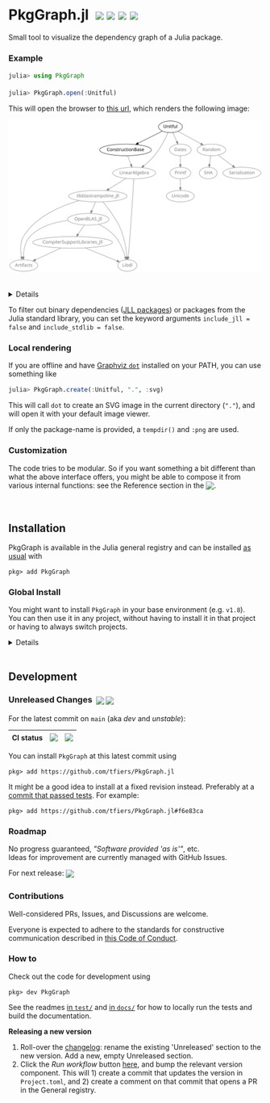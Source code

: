 
# PkgGraph.jl &nbsp;[![][latestimg]][latest] [![][docbadge]][docs] [![][chlog-img]][chlog] [![][devimg]](#development)

Small tool to visualize the dependency graph of a Julia package.


[latestimg]: https://img.shields.io/github/v/release/tfiers/PkgGraph.jl?label=Latest%20release
[latest]:    https://github.com/tfiers/PkgGraph.jl/releases/latest

[docbadge]: https://img.shields.io/badge/📕_Documentation-blue
[docs]: https://tfiers.github.io/PkgGraph.jl/

[chlog-img]: https://img.shields.io/badge/🕑_Changelog-gray
[chlog]: Changelog.md

[devimg]: https://img.shields.io/badge/⚒️_dev-gray


### Example

```julia
julia> using PkgGraph

julia> PkgGraph.open(:Unitful)
```
This will open the browser to [this url][dotlink], which renders the following image:

<!-- Generated with `PkgGraph.create("Unitful", "docs/img/")` -->
<!-- If updating this, update the link below too (`PkgGraph.Internals.url`) -->
<img src="docs/img/Unitful-deps.svg"
     width=680
     alt="Dependency graph of Unitful, rendered with Graphviz dot">


<br>
<details>
  
  The given package (here: [Unitful][unitful]) must be installed in the currently active project for this to work.

  Note that `PkgGraph` does not have to be installed in the same project however:\
  you can switch projects _after_ `PkgGraph` has been imported (using `pkg> activate …`).

  Even easier is to install `PkgGraph` in your base environment (see [Global Install](#global-install)),
  so you don't have to switch projects at all.

</details>

To filter out binary dependencies ([JLL packages]) or packages from the Julia standard library, you can set the keyword arguments `include_jll = false` and `include_stdlib = false`.

[JLL packages]: https://docs.binarybuilder.org/stable/jll

[unitful]: https://github.com/PainterQubits/Unitful.jl
[dotlink]: https://dreampuf.github.io/GraphvizOnline/#digraph%20%7B%0A%20%20%20%20bgcolor%20%3D%20%22transparent%22%0A%20%20%20%20node%20%5Bfontname%20%3D%20%22sans-serif%22%2C%20style%20%3D%20%22filled%22%2C%20fillcolor%20%3D%20%22white%22%5D%0A%20%20%20%20edge%20%5Barrowsize%20%3D%200.88%5D%0A%20%20%20%20Unitful%20-%3E%20ConstructionBase%0A%20%20%20%20ConstructionBase%20-%3E%20LinearAlgebra%0A%20%20%20%20LinearAlgebra%20-%3E%20Libdl%0A%20%20%20%20LinearAlgebra%20-%3E%20libblastrampoline_jll%0A%20%20%20%20libblastrampoline_jll%20-%3E%20Artifacts%0A%20%20%20%20libblastrampoline_jll%20-%3E%20Libdl%0A%20%20%20%20libblastrampoline_jll%20-%3E%20OpenBLAS_jll%0A%20%20%20%20OpenBLAS_jll%20-%3E%20Artifacts%0A%20%20%20%20OpenBLAS_jll%20-%3E%20CompilerSupportLibraries_jll%0A%20%20%20%20CompilerSupportLibraries_jll%20-%3E%20Artifacts%0A%20%20%20%20CompilerSupportLibraries_jll%20-%3E%20Libdl%0A%20%20%20%20OpenBLAS_jll%20-%3E%20Libdl%0A%20%20%20%20Unitful%20-%3E%20Dates%0A%20%20%20%20Dates%20-%3E%20Printf%0A%20%20%20%20Printf%20-%3E%20Unicode%0A%20%20%20%20Unitful%20-%3E%20LinearAlgebra%0A%20%20%20%20Unitful%20-%3E%20Random%0A%20%20%20%20Random%20-%3E%20SHA%0A%20%20%20%20Random%20-%3E%20Serialization%0A%7D%0A


### Local rendering

If you are offline and have [Graphviz `dot`](https://graphviz.org) installed on your PATH, you can use something like
```julia
julia> PkgGraph.create(:Unitful, ".", :svg)
```
This will call `dot` to create an SVG image in the current directory (`"."`), and will open it with your default image viewer.

If only the package-name is provided, a `tempdir()` and `:png` are used.


### Customization

The code tries to be modular. So if you want something a bit different than what the
above interface offers, you might be able to compose it from various internal
functions: see the Reference section in the <sub>[![][docbadge]][docs]</sub>.



<br>

## Installation

PkgGraph is available in the Julia general registry and can be installed [as usual] with
```
pkg> add PkgGraph
```
[as usual]: https://pkgdocs.julialang.org/v1/getting-started

### Global Install

You might want to install `PkgGraph` in your base environment (e.g. `v1.8`).\
You can then use it in any project, without having to install it in that project
or having to always switch projects.

<details>

You can activate your base environment using `] activate` (i.e. activate 'nothing'),
and then `add PkgGraph` there.

Another way to obtain a global install is to run – from within _any_ environment:
```
julia> using PkgGraph
```
If the package is not found, Julia will offer to install it.\
Type '`o`' to choose to install it in your base environment.
</details>



<br>

## Development

### Unreleased Changes &nbsp;<sub>[![][commitsimg]][latest] [![][devdocs-img]][devdocs]</sub>

For the latest commit on `main` (aka _dev_ and _unstable_):

| CI status | <sub>[![][testsimg]][tests]</sub> | <sub>[![][docbuildimg]][docbuild]</sub> |
|-----------|-----------------------------------|-----------------------------------------|

You can install `PkgGraph` at this latest commit using
```
pkg> add https://github.com/tfiers/PkgGraph.jl
```
It might be a good idea to install at a fixed revision instead.
Preferably at a [commit that passed tests][testhist].
For example:
```
pkg> add https://github.com/tfiers/PkgGraph.jl#f6e83ca
```

[testhist]: https://github.com/tfiers/PkgGraph.jl/actions/workflows/Tests.yml

[commitsimg]:  https://img.shields.io/github/commits-since/tfiers/PkgGraph.jl/latest
<!-- The link, 'latest', is defined above (at header. See html comment at bottom of file). -->

[devdocs-img]: https://img.shields.io/badge/📕_Documentation-dev-blue.svg
[devdocs]:     https://tfiers.github.io/PkgGraph.jl/dev

[docbuildimg]: https://github.com/tfiers/PkgGraph.jl/actions/workflows/Docs.yml/badge.svg
[docbuild]:    https://github.com/tfiers/PkgGraph.jl/actions/workflows/Docs.yml

[testsimg]:    https://github.com/tfiers/PkgGraph.jl/actions/workflows/Tests.yml/badge.svg
[tests]:       https://github.com/tfiers/PkgGraph.jl/actions/workflows/Tests.yml


### Roadmap

No progress guaranteed, _"Software provided 'as is'"_, etc.\
Ideas for improvement are currently managed with GitHub Issues.

For next release: <sub>[![][mile-img]][milestone]</sub>

[mile-img]: https://img.shields.io/github/milestones/progress/tfiers/PkgGraph.jl/1?label=Milestone%20issues%20closed
[milestone]: https://github.com/tfiers/PkgGraph.jl/milestone/1


### Contributions

Well-considered PRs, Issues, and Discussions are welcome.

Everyone is expected to adhere to the standards for constructive communication
described in [this Code of Conduct][CoC].

[CoC]: https://github.com/comob-project/snn-sound-localization/blob/17279f6/Code-of-Conduct.md


### How to

Check out the code for development using
```
pkg> dev PkgGraph
```
See the readmes [in `test/`](test/ReadMe.md) and [in `docs/`](docs/ReadMe.md) for how to locally run the tests
and build the documentation.

**Releasing a new version**

1. Roll-over the [changelog](Changelog.md): rename the existing 'Unreleased'
   section to the new version. Add a new, empty Unreleased section.
   <!-- Could be automated prolly; add a step in Register.yml -->
2. Click the _Run workflow_ button [here][regCI], and bump the relevant version
   component. This will 1) create a commit that updates the version in `Project.toml`,
   and 2) create a comment on that commit that opens a PR in the General registry.

[regCI]: https://github.com/tfiers/PkgGraph.jl/actions/workflows/Register.yml




<!-- 
On the "Commits since [latest release]" badge.

Currently the user has to click through on the release page
(on the gh-generated link "xx commits to main since this release").

We could add a `latest` tag (or branch?).
It can be automated: https://github.com/marketplace/actions/latest-tag

But moving a tag seems annoying, see https://pakstech.com/blog/move-git-tag/,
"Pulling after a tag has been edited" (you need to delete the local tag).

So, we rely on this click-through solution,
with the (undocumented?) `/releases/latest` url.

How does shields.io do this btw? → Via an API call
(https://github.com/badges/shields/blob/7a38cfe/services/github/github-commits-since.service.js#L138)
-->
